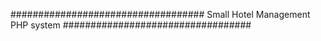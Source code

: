 ###################################
Small Hotel Management PHP system
##################################
